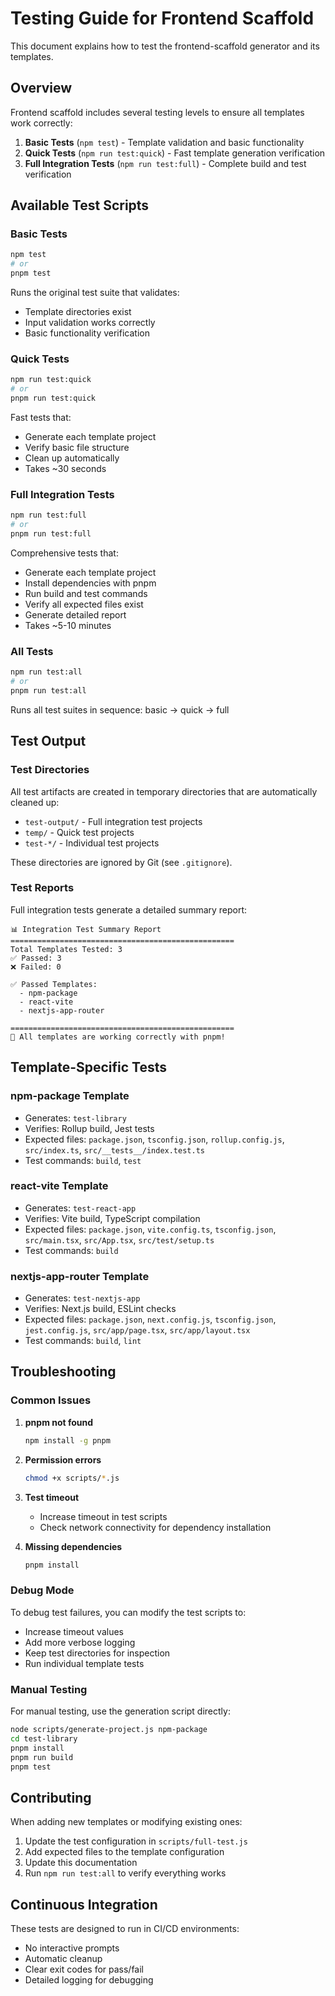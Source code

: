 # Testing Guide for Frontend Scaffold

This document explains how to test the frontend-scaffold generator and its templates.

## Overview

Frontend scaffold includes several testing levels to ensure all templates work correctly:

1. **Basic Tests** (`npm test`) - Template validation and basic functionality
2. **Quick Tests** (`npm run test:quick`) - Fast template generation verification
3. **Full Integration Tests** (`npm run test:full`) - Complete build and test verification

## Available Test Scripts

### Basic Tests
```bash
npm test
# or
pnpm test
```
Runs the original test suite that validates:
- Template directories exist
- Input validation works correctly
- Basic functionality verification

### Quick Tests
```bash
npm run test:quick
# or
pnpm run test:quick
```
Fast tests that:
- Generate each template project
- Verify basic file structure
- Clean up automatically
- Takes ~30 seconds

### Full Integration Tests
```bash
npm run test:full
# or
pnpm run test:full
```
Comprehensive tests that:
- Generate each template project
- Install dependencies with pnpm
- Run build and test commands
- Verify all expected files exist
- Generate detailed report
- Takes ~5-10 minutes

### All Tests
```bash
npm run test:all
# or
pnpm run test:all
```
Runs all test suites in sequence: basic → quick → full

## Test Output

### Test Directories
All test artifacts are created in temporary directories that are automatically cleaned up:

- `test-output/` - Full integration test projects
- `temp/` - Quick test projects
- `test-*/` - Individual test projects

These directories are ignored by Git (see `.gitignore`).

### Test Reports

Full integration tests generate a detailed summary report:
```
📊 Integration Test Summary Report
==================================================
Total Templates Tested: 3
✅ Passed: 3
❌ Failed: 0

✅ Passed Templates:
  - npm-package
  - react-vite
  - nextjs-app-router

==================================================
🎉 All templates are working correctly with pnpm!
```

## Template-Specific Tests

### npm-package Template
- Generates: `test-library`
- Verifies: Rollup build, Jest tests
- Expected files: `package.json`, `tsconfig.json`, `rollup.config.js`, `src/index.ts`, `src/__tests__/index.test.ts`
- Test commands: `build`, `test`

### react-vite Template
- Generates: `test-react-app`
- Verifies: Vite build, TypeScript compilation
- Expected files: `package.json`, `vite.config.ts`, `tsconfig.json`, `src/main.tsx`, `src/App.tsx`, `src/test/setup.ts`
- Test commands: `build`

### nextjs-app-router Template
- Generates: `test-nextjs-app`
- Verifies: Next.js build, ESLint checks
- Expected files: `package.json`, `next.config.js`, `tsconfig.json`, `jest.config.js`, `src/app/page.tsx`, `src/app/layout.tsx`
- Test commands: `build`, `lint`

## Troubleshooting

### Common Issues

1. **pnpm not found**
   ```bash
   npm install -g pnpm
   ```

2. **Permission errors**
   ```bash
   chmod +x scripts/*.js
   ```

3. **Test timeout**
   - Increase timeout in test scripts
   - Check network connectivity for dependency installation

4. **Missing dependencies**
   ```bash
   pnpm install
   ```

### Debug Mode

To debug test failures, you can modify the test scripts to:
- Increase timeout values
- Add more verbose logging
- Keep test directories for inspection
- Run individual template tests

### Manual Testing

For manual testing, use the generation script directly:
```bash
node scripts/generate-project.js npm-package
cd test-library
pnpm install
pnpm run build
pnpm test
```

## Contributing

When adding new templates or modifying existing ones:

1. Update the test configuration in `scripts/full-test.js`
2. Add expected files to the template configuration
3. Update this documentation
4. Run `npm run test:all` to verify everything works

## Continuous Integration

These tests are designed to run in CI/CD environments:
- No interactive prompts
- Automatic cleanup
- Clear exit codes for pass/fail
- Detailed logging for debugging